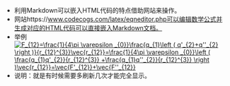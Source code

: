 - 利用Markdown可以嵌入HTML代码的特点借助网站来操作。  
- 网站https://www.codecogs.com/latex/eqneditor.php可以编辑数学公式并生成对应的HTML代码可以直接嵌入Markdown文档。
- 举例  
<a href="https://www.codecogs.com/eqnedit.php?latex=F_{12}=\frac{1}{4\pi&space;\varepsilon&space;_{0}}\frac{q_{1}\left&space;(&space;q'_{2}&plus;q''_{2}&space;\right&space;)}{r_{12}^{3}}\vec{r_{12}}=\frac{1}{4\pi&space;\varepsilon&space;_{0}}\left&space;(&space;\frac{q_{1}q'_{2}}{r_{12}^{3}}&space;&plus;\frac{q_{1}q''_{2}}{r_{12}^{3}}&space;\right&space;)\vec{r_{12}}=\vec{F'_{12}}&plus;\vec{F''_{12}}" target="_blank"><img src="https://latex.codecogs.com/gif.latex?F_{12}=\frac{1}{4\pi&space;\varepsilon&space;_{0}}\frac{q_{1}\left&space;(&space;q'_{2}&plus;q''_{2}&space;\right&space;)}{r_{12}^{3}}\vec{r_{12}}=\frac{1}{4\pi&space;\varepsilon&space;_{0}}\left&space;(&space;\frac{q_{1}q'_{2}}{r_{12}^{3}}&space;&plus;\frac{q_{1}q''_{2}}{r_{12}^{3}}&space;\right&space;)\vec{r_{12}}=\vec{F'_{12}}&plus;\vec{F''_{12}}" title="F_{12}=\frac{1}{4\pi \varepsilon _{0}}\frac{q_{1}\left ( q'_{2}+q''_{2} \right )}{r_{12}^{3}}\vec{r_{12}}=\frac{1}{4\pi \varepsilon _{0}}\left ( \frac{q_{1}q'_{2}}{r_{12}^{3}} +\frac{q_{1}q''_{2}}{r_{12}^{3}} \right )\vec{r_{12}}=\vec{F'_{12}}+\vec{F''_{12}}" /></a>  
- 说明：就是有时候需要多刷新几次才能完全显示。